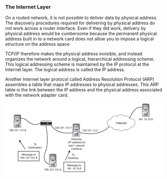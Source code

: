 ### The Internet Layer

On a routed network, it is not possible to deliver data by physical address. 
The discovery procedures required for delivering by physical address do not work across a router interface. 
Even if they did work, delivery by physical address would be cumbersome because the permanent physical address built in to a network card does not allow you to impose a logical structure on the address space

TCP/IP therefore makes the physical address invisible, and instead organizes the network around a logical, hierarchical addressing scheme.
 This logical addressing scheme is maintained by the IP protocol at the Internet layer. 
 The logical address is called the IP address. 
 
 Another Internet layer protocol called Address Resolution Protocol (ARP) assembles a table that maps IP addresses to physical addresses. 
 This ARP table is the link between the IP address and the physical address associated with the network adapter card.

 ![tcponrouted](/images/tcponrouted.PNG "tcponrouted")